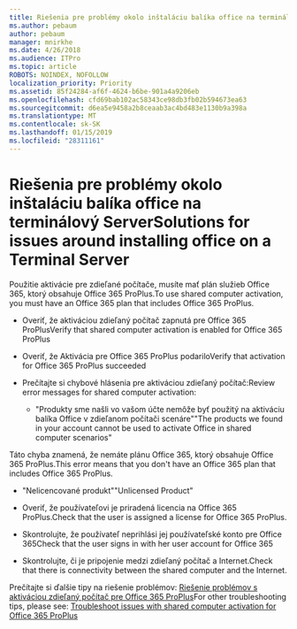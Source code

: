 ```yaml
---
title: Riešenia pre problémy okolo inštaláciu balíka office na terminálový Server
ms.author: pebaum
author: pebaum
manager: mnirkhe
ms.date: 4/26/2018
ms.audience: ITPro
ms.topic: article
ROBOTS: NOINDEX, NOFOLLOW
localization_priority: Priority
ms.assetid: 85f24284-af6f-4624-b6be-901a4a9206eb
ms.openlocfilehash: cfd69bab102ac58343ce98db3fb02b594673ea63
ms.sourcegitcommit: d6ea5e9458a2b8ceaab3ac4bd483e1130b9a398a
ms.translationtype: MT
ms.contentlocale: sk-SK
ms.lasthandoff: 01/15/2019
ms.locfileid: "28311161"
---
```

# <a name="solutions-for-issues-around-installing-office-on-a-terminal-server"></a><span data-ttu-id="93d40-102">Riešenia pre problémy okolo inštaláciu balíka office na terminálový Server</span><span class="sxs-lookup"><span data-stu-id="93d40-102">Solutions for issues around installing office on a Terminal Server</span></span>

<span data-ttu-id="93d40-103">Použitie aktivácie pre zdieľané počítače, musíte mať plán služieb Office 365, ktorý obsahuje Office 365 ProPlus.</span><span class="sxs-lookup"><span data-stu-id="93d40-103">To use shared computer activation, you must have an Office 365 plan that includes Office 365 ProPlus.</span></span>
  
- <span data-ttu-id="93d40-104">Overiť, že aktiváciou zdieľaný počítač zapnutá pre Office 365 ProPlus</span><span class="sxs-lookup"><span data-stu-id="93d40-104">Verify that shared computer activation is enabled for Office 365 ProPlus</span></span>
    
- <span data-ttu-id="93d40-105">Overiť, že Aktivácia pre Office 365 ProPlus podarilo</span><span class="sxs-lookup"><span data-stu-id="93d40-105">Verify that activation for Office 365 ProPlus succeeded</span></span>
    
- <span data-ttu-id="93d40-106">Prečítajte si chybové hlásenia pre aktiváciou zdieľaný počítač:</span><span class="sxs-lookup"><span data-stu-id="93d40-106">Review error messages for shared computer activation:</span></span>
    
  - <span data-ttu-id="93d40-107">"Produkty sme našli vo vašom účte nemôže byť použitý na aktiváciu balíka Office v zdieľanom počítači scenáre"</span><span class="sxs-lookup"><span data-stu-id="93d40-107">"The products we found in your account cannot be used to activate Office in shared computer scenarios"</span></span>
  
<span data-ttu-id="93d40-108">Táto chyba znamená, že nemáte plánu Office 365, ktorý obsahuje Office 365 ProPlus.</span><span class="sxs-lookup"><span data-stu-id="93d40-108">This error means that you don't have an Office 365 plan that includes Office 365 ProPlus.</span></span>
    
  - <span data-ttu-id="93d40-109">"Nelicencované produkt"</span><span class="sxs-lookup"><span data-stu-id="93d40-109">"Unlicensed Product"</span></span>
    
  - <span data-ttu-id="93d40-110">Overiť, že používateľovi je priradená licencia na Office 365 ProPlus.</span><span class="sxs-lookup"><span data-stu-id="93d40-110">Check that the user is assigned a license for Office 365 ProPlus.</span></span>
    
  - <span data-ttu-id="93d40-111">Skontrolujte, že používateľ neprihlási jej používateľské konto pre Office 365</span><span class="sxs-lookup"><span data-stu-id="93d40-111">Check that the user signs in with her user account for Office 365</span></span>
    
  - <span data-ttu-id="93d40-112">Skontrolujte, či je pripojenie medzi zdieľaný počítač a Internet.</span><span class="sxs-lookup"><span data-stu-id="93d40-112">Check that there is connectivity between the shared computer and the Internet.</span></span>
    
<span data-ttu-id="93d40-113">Prečítajte si ďalšie tipy na riešenie problémov: [Riešenie problémov s aktiváciou zdieľaný počítač pre Office 365 ProPlus](https://docs.microsoft.com/DeployOffice/troubleshoot-issues-with-shared-computer-activation-for-office-365-proplus)</span><span class="sxs-lookup"><span data-stu-id="93d40-113">For other troubleshooting tips, please see: [Troubleshoot issues with shared computer activation for Office 365 ProPlus](https://docs.microsoft.com/DeployOffice/troubleshoot-issues-with-shared-computer-activation-for-office-365-proplus)</span></span>
  

